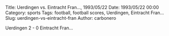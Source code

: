 Title: Uerdingen vs. Eintracht Fran…, 1993/05/22
Date: 1993/05/22 00:00
Category: sports
Tags: football, football scores, Uerdingen, Eintracht Fran…
Slug: uerdingen-vs-eintracht-fran
Author: carbonero


Uerdingen 2 - 0 Eintracht Fran…
